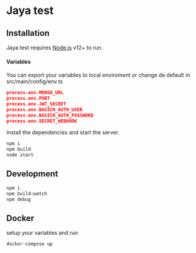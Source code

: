 # Jaya test

## Installation

Jaya test requires [Node.js](https://nodejs.org/) v12+ to run.

#### Variables

You can export your variables to local enviroment or change de default in src/main/config/env.ts

```json
process.env.MONGO_URL
process.env.PORT
process.env.JWT_SECRET
process.env.BASICH_AUTH_USER
process.env.BASICH_AUTH_PASSWORD
process.env.SECRET_WEBHOOK
```

Install the dependencies and start the server.

```sh
npm i
npm build
node start
```

## Development

```sh
npm i
npm build:watch
npm debug
```

## Docker

setup your variables and run

```sh
docker-compose up
```
